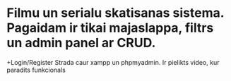# Filmu un serialu skatisanas sistema. Pagaidam ir tikai majaslappa, filtrs un admin panel ar CRUD.
+Login/Register
Strada caur xampp un phpmyadmin.
Ir pielikts video, kur paradits funkcionals
